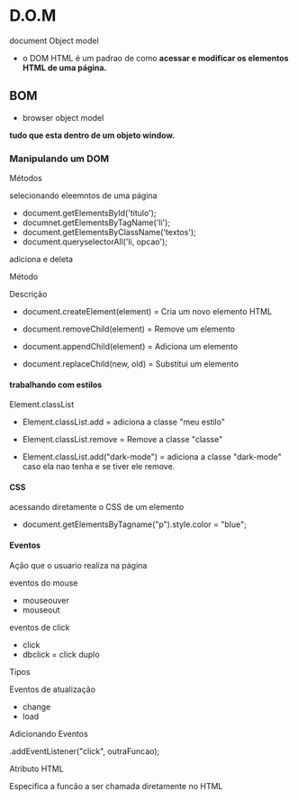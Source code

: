 # D.O.M
document Object model

- o DOM  HTML é um padrao de como **acessar e modificar os elementos HTML de uma página.**

## BOM 
- browser object model

**tudo que esta dentro de um objeto window.**

### Manipulando um DOM

Métodos

selecionando eleemntos de uma página

- document.getElementsById('titulo');
- documnet.getElementsByTagName('li');
- document.getElementsByClassName('textos');
- document.queryselectorAll('li, opcao');


adiciona e deleta

 
Método​

Descrição​

- document.createElement(element)​ = Cria um novo elemento HTML​

- document.removeChild(element)​ = Remove um elemento​

- document.appendChild(element)​ = Adiciona um elemento​

- document.replaceChild(new, old)​ = Substitui um elemento​


#### trabalhando com estilos

Element.classList

- Element.classList.add = adiciona a classe "meu estilo"

- Element.classList.remove = Remove a classe "classe"

- Element.classList.add("dark-mode") = adiciona a classe "dark-mode" caso ela nao tenha e se tiver ele remove.


#### CSS

acessando diretamente o CSS de um elemento

- document.getElementsByTagname("p").style.color = "blue";


#### Eventos

Ação que o usuario realiza na página

eventos do mouse 

- mouseouver
- mouseout

eventos de click 

- click
- dbclick = click duplo

Tipos

Eventos de atualização 

- change
- load


Adicionando Eventos

.addEventListener("click", outraFuncao);

Atributo HTML 

Especifica a funcão a ser chamada diretamente no HTML

<h1 onclick="mudaTexto"(this)"Clique aqui!"></h1>

